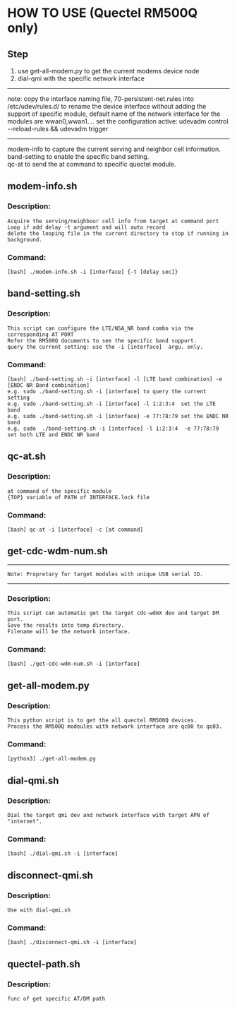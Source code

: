 # HOW TO USE (Quectel RM500Q only)   
## Step  
1. use get-all-modem.py to get the current modems device node 
2. dial-qmi with the specific network interface
***
note: copy the interface naming file, 70-persistent-net.rules into /etc/udev/rules.d/ to rename the device interface
	  without adding the support of specific module, default name of the network interface for the modules are wwan0,wwan1....
	  set the configuration active: udevadm control --reload-rules && udevadm trigger
***
modem-info to capture the current serving and neighbor cell information.   
band-setting to enable the specific band setting.   
qc-at to send the at command to specific quectel module.  
     
## modem-info.sh  
### Description:  
    Acquire the serving/neighbour cell info from target at command port   
    Loop if add delay -t argument and will auto record 
    delete the looping file in the current directory to stop if running in background.   
### Command:  
    [bash] ./modem-info.sh -i [interface] {-t [delay sec]}   
  
## band-setting.sh   
### Description:  
    This script can configure the LTE/NSA_NR band combo via the corresponding AT PORT  
    Refer the RM500Q documents to see the specific band support. 
    query the current setting: use the -i [interface]  argu. only.   
### Command:   
    [bash] ./band-setting.sh -i [interface] -l [LTE band combination] -e [ENDC NR Band combination]  
    e.g. sudo ./band-setting.sh -i [interface] to query the current setting  
    e.g. sudo ./band-setting.sh -i [interface] -l 1:2:3:4  set the LTE band  
    e.g. sudo ./band-setting.sh -i [interface] -e 77:78:79 set the ENDC NR band   
    e.g. sudo  ./band-setting.sh -i [interface] -l 1:2:3:4  -e 77:78:79 set both LTE and ENDC NR band

## qc-at.sh  
### Description:  
    at command of the specific module
	{TOP} variable of PATH of INTERFACE.lock file
### Command:   
    [bash] qc-at -i [interface] -c [at command]   

## get-cdc-wdm-num.sh  
***
    Note: Propretary for target modules with unique USB serial ID.
***
### Description:  
    This script can automatic get the target cdc-wdmX dev and target DM port.  
    Save the results into temp directory.   
    Filename will be the network interface.   
### Command:   
    [bash] ./get-cdc-wdm-num.sh -i [interface]    

## get-all-modem.py  
### Description:  
    This python script is to get the all quectel RM500Q devices.   
    Process the RM500Q modeules with network interface are qc00 to qc03.   
### Command:   
    [python3] ./get-all-modem.py  

## dial-qmi.sh   
### Description:  
    Dial the target qmi dev and network interface with target APN of "internet".  
### Command:   
    [bash] ./dial-qmi.sh -i [interface]  
   
## disconnect-qmi.sh   
### Description:   
    Use with dial-qmi.sh   
### Command:  
    [bash] ./disconnect-qmi.sh -i [interface]  
## quectel-path.sh   
### Description:   
    func of get specific AT/DM path
